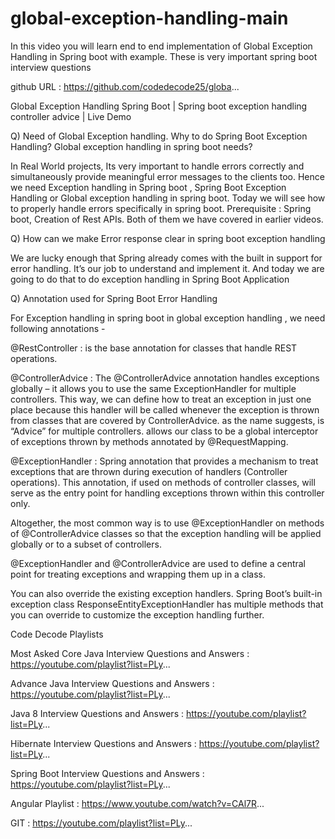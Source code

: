 # global-exception-handling-main
In this video you will learn end to end implementation of Global Exception Handling in Spring boot with example. These is very important spring boot interview questions

github URL : https://github.com/codedecode25/globa...

Global Exception Handling Spring Boot | Spring boot exception handling controller advice | Live Demo

Q) Need of  Global Exception handling. Why to do Spring Boot Exception Handling? Global exception handling in spring boot needs?

In Real World projects, Its very important to handle errors correctly and simultaneously provide meaningful error messages to the clients too. Hence we need Exception handling in Spring boot , Spring Boot Exception Handling or Global exception handling in spring boot.
Today we will see how to properly handle errors specifically in spring boot.
Prerequisite : Spring boot, Creation of Rest APIs. Both of them we have covered in earlier videos. 

Q) How can we make Error response clear in spring boot exception handling

We are lucky enough that Spring already comes with the built in support for error handling. 
It’s our job to understand and implement it. And today we are going to do that to do exception handling in Spring Boot Application

Q) Annotation used for Spring Boot Error Handling 

For Exception handling in spring boot in global exception handling , we need following annotations - 

@RestController : is the base annotation for classes that handle REST operations.

@ControllerAdvice : The @ControllerAdvice annotation handles exceptions globally – it allows you to use the same ExceptionHandler for multiple controllers. This way, we can define how to treat an exception in just one place because this handler will be called whenever the exception is thrown from classes that are covered by ControllerAdvice.
as the name suggests, is “Advice” for multiple controllers.
allows our class to be a global interceptor of exceptions thrown by methods annotated by @RequestMapping.


@ExceptionHandler  : Spring annotation that provides a mechanism to treat exceptions that are thrown during execution of handlers (Controller operations). This annotation, if used on methods of controller classes, will serve as the entry point for handling exceptions thrown within this controller only. 

Altogether, the most common way is to use @ExceptionHandler on methods of @ControllerAdvice classes so that the exception handling will be applied globally or to a subset of controllers.


@ExceptionHandler and @ControllerAdvice are used to define a central point for treating exceptions and wrapping them up in a class.

You can also override the existing exception handlers. Spring Boot’s built-in exception class ResponseEntityExceptionHandler has multiple methods that you can override to customize the exception handling further.

Code Decode Playlists

Most Asked Core Java Interview Questions and Answers : https://youtube.com/playlist?list=PLy...

Advance Java Interview Questions and Answers : https://youtube.com/playlist?list=PLy...

Java 8 Interview Questions and Answers : https://youtube.com/playlist?list=PLy...

Hibernate Interview Questions and Answers : https://youtube.com/playlist?list=PLy...

Spring Boot Interview Questions and Answers : https://youtube.com/playlist?list=PLy...

Angular Playlist :  https://www.youtube.com/watch?v=CAl7R...

GIT : https://youtube.com/playlist?list=PLy...
